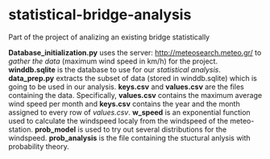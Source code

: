 # statistical-bridge-analysis
Part of the project of analizing an existing bridge statistically

  **Database_initialization.py** uses the server: http://meteosearch.meteo.gr/ to *gather the data* (maximum wind speed in km/h) for the 			project.
  **winddb.sqlite** is the database to use for our *statistical analysis*.
  **data_prep.py** extracts the subset of data (stored in winddb.sqlite) which is going to be used in our analysis.
  **keys.csv** and **values.csv** are the files containing the data.
  Specifically, **values.csv** contains the maximum average wind speed per month and **keys.csv** contains the year and the month                      assigned 	 to every row of *values.csv*.
  **w_speed** is an exponential function used to calculate the windspeed localy from the windspeed of the meteo-station.
  **prob_model** is used to try out several distributions for the windspeed.
  **prob_analysis** is the file containing the stuctural anlysis with probability theory. 

